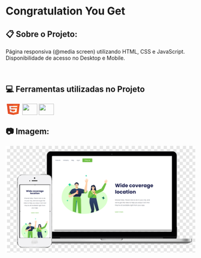 <h1>Congratulation You Get</h1>
<h2>📋 Sobre o Projeto:</h2>
<p>Página responsiva (@media screen) utilizando HTML, CSS e JavaScript. Disponibilidade de acesso no Desktop e Mobile.</p>
<br>
<h2>💻 Ferramentas utilizadas no Projeto</h2>
<div style= "display:inline_block">
   <img align="center" alt="Higor-HTML" height="30" width="40" src="https://raw.githubusercontent.com/devicons/devicon/master/icons/html5/html5-original.svg">
   <img align="center" height="30" width="40 "src="https://cdn.jsdelivr.net/gh/devicons/devicon@latest/icons/css3/css3-original.svg" /> 
   <img align="center" height="30" width="40 " src="https://cdn.jsdelivr.net/gh/devicons/devicon@latest/icons/javascript/javascript-original.svg" />
 </div>
 <h2>📷 Imagem:</h2>
 <img src="./img/Tela de Apresentação.png">


 